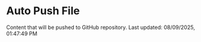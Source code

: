# Auto Push File

Content that will be pushed to GitHub repository.
Last updated: 08/09/2025, 01:47:49 PM
